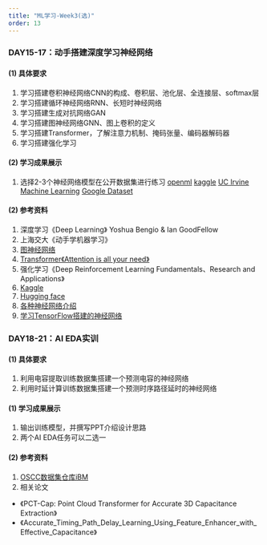 ```yaml
---
title: "ML学习-Week3(选)"
order: 13
---
```


### DAY15-17：动手搭建深度学习神经网络

#### (1) 具体要求

1. 学习搭建卷积神经网络CNN的构成、卷积层、池化层、全连接层、softmax层
2. 学习搭建循环神经网络RNN、长短时神经网络
3. 学习搭建生成对抗网络GAN
4. 学习搭建图神经网络GNN、图上卷积的定义
5. 学习搭建Transformer，了解注意力机制、掩码张量、编码器解码器
6. 学习搭建强化学习

#### (2) 学习成果展示

1. 选择2-3个神经网络模型在公开数据集进行练习
[openml](https://www.openml.org)
[kaggle](https://www.kaggle.com/datasets)
[UC Irvine Machine Learning](https://archive.ics.uci.edu/)
[Google Dataset](https://datasetsearch.research.google.com/)

#### (2) 参考资料

1. 深度学习《Deep Learning》 Yoshua Bengio & Ian GoodFellow
2. 上海交大《动手学机器学习》
3. [图神经网络](http://arxiv.org/pdf/1609.02907)
4. [Transformer《Attention is all your need》](https://www.bilibili.com/video/BV16U4y1g7mk/?spm_id_from=333.999.0.0&vd_source=31642488dcc2db7a9779c05c640148c2)
5. 强化学习《Deep Reinforcement Learning Fundamentals、Research and Applications》
6. [Kaggle](https://www.kaggle.com)
7. [Hugging face](https://huggingface.co/)
8. [各种神经网络介绍](https://www.asimovinstitute.org/neural-network-zoo/)
9. [学习TensorFlow搭建的神经网络](https://playground.tensorflow.org/)

### DAY18-21：AI EDA实训
#### (1) 具体要求

1. 利用电容提取训练数据集搭建一个预测电容的神经网络
2. 利用时延计算训练数据集搭建一个预测时序路径延时的神经网络

#### (1) 学习成果展示

1. 输出训练模型，并撰写PPT介绍设计思路
2. 两个AI EDA任务可以二选一

#### (2) 参考资料
1. [OSCC数据集仓库iBM](https://gitee.com/oscc-project/i-bm)
2. 相关论文 
 - 《PCT-Cap: Point Cloud Transformer for Accurate 3D Capacitance Extraction》 
 - 《Accurate_Timing_Path_Delay_Learning_Using_Feature_Enhancer_with_Effective_Capacitance》